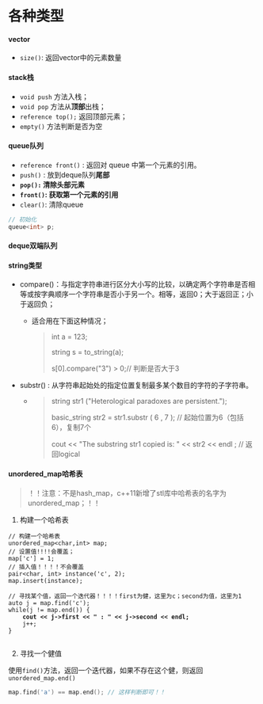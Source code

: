 # 各种类型

#### vector

* `size()`: 返回vector中的元素数量

#### stack栈

* `void push` 方法入栈；
* `void pop` 方法从**顶部**出栈；
* `reference top();` 返回顶部元素；
* `empty()` 方法判断是否为空

#### queue队列

* `reference front()` : 返回对 queue 中第一个元素的引用。
* `push()` : 放到deque队列**尾部**
* **`pop():` 清除头部元素**
* **`front()`: 获取第一个元素的引用**
* `clear()`: 清除queue

```cpp
// 初始化
queue<int> p;
```

#### deque双端队列

#### string类型

* compare()：与指定字符串进行区分大小写的比较，以确定两个字符串是否相等或按字典顺序一个字符串是否小于另一个。相等，返回0；大于返回正；小于返回负；
  *   适合用在下面这种情况；

      > int a = 123;
      >
      > string s = to\_string(a);
      >
      > s\[0].compare("3") > 0;// 判断是否大于3


* substr() :  从字符串起始处的指定位置复制最多某个数目的字符的子字符串。
  * > string str1 ("Heterological paradoxes are persistent.");
    >
    > basic\_string str2 = str1.substr ( 6 , 7 );  // 起始位置为6（包括6），复制7个
    >
    > cout << "The substring str1 copied is: " << str2 << endl ; // 返回logical

#### unordered\_map哈希表

> ！！注意：不是hash\_map，c++11新增了stl库中哈希表的名字为unordered\_map；！！

1. 构建一个哈希表

<pre class="language-cpp"><code class="lang-cpp">// 构建一个哈希表
unordered_map&#x3C;char,int> map;
// 设置值!!!!会覆盖；
map['c'] = 1; 
// 插入值！！！！不会覆盖
pair&#x3C;char, int> instance('c', 2);
map.insert(instance);

// 寻找某个值，返回一个迭代器！！！！first为健，这里为c；second为值，这里为1
auto j = map.find('c');
while(j != map.end()) {
<strong>    cout &#x3C;&#x3C; j->first &#x3C;&#x3C; " : " &#x3C;&#x3C; j->second &#x3C;&#x3C; endl;
</strong>    j++;
}

</code></pre>

2. 寻找一个健值

使用`find()`方法，返回一个迭代器，如果不存在这个健，则返回`unordered_map.end()`

```cpp
map.find('a') == map.end(); // 这样判断即可！！
```







